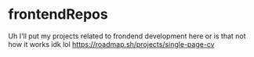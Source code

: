 # frontendRepos
Uh I'll put my projects related to frondend development here or is that not how it works idk lol
https://roadmap.sh/projects/single-page-cv
